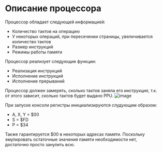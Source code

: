 # Описание процессора
Процессор обладает следующей информацией:
*   Количество тактов на операцию
*   У некоторых операций, при пересечении страницы, увеличивается количество тактов
*   Размер инструкций
*   Режимы работы памяти

Процессор реализует следующие функции:
*   Реализация инструкций
*   Исполнение инструкций
*   Исполнение прерываний

Процессор должен замерять, сколько тактов заняла его инструкция, т.к. от этого зависит, сколько тактов будет выдано PPU.
![image](https://user-images.githubusercontent.com/72165820/171842339-f174f354-19b9-47b5-a130-0e18ec909dff.png)

При запуске консоли регистры инициализируются слудующим образом:
* A, X, Y = $00
* S = $FD
* P = $34

Также гарантируется $00 в некоторых адресах памяти. Поскольку эмулировать остаточные значения памяти необходимости нет, достаточно просто занулить всю.
